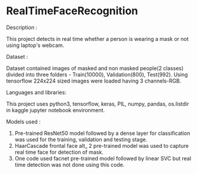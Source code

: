 # RealTimeFaceRecognition

Description :

 This project detects in real time whether a person is wearing a mask or not using laptop's webcam.

Dataset :

 Dataset contained images of masked and non masked people(2 classes) divided into three folders - Train(10000), Validation(800), Test(992).
 Using tensorflow 224x224 sized images were loaded having 3 channels-RGB.
 
Languages and libraries:

 This project uses python3, tensorflow, keras, PIL, numpy, pandas, os.listdir in kaggle jupyter notebook environment.

Models used :

 1. Pre-trained ResNet50 model followed by a dense layer for classification was used for the training, validation and testing stage.
 2. HaarCascade frontal face alt_ 2 pre-trained model was used to capture real time face for detection of mask.
 3. One code used facnet pre-trained model followed by linear SVC but real time detection was not done using this code.
